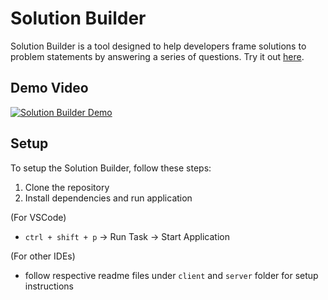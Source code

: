 # Solution Builder
Solution Builder is a tool designed to help developers frame solutions to problem statements by answering a series of questions. Try it out [here](https://solutionbuilder.onrender.com/).

## Demo Video
[![Solution Builder Demo](https://img.youtube.com/vi/p3yLxKoG8m0/0.jpg)](https://www.youtube.com/watch?v=p3yLxKoG8m0)

## Setup
To setup the Solution Builder, follow these steps:
1. Clone the repository
2. Install dependencies and run application

(For VSCode)
- `ctrl + shift + p` -> Run Task -> Start Application
  
(For other IDEs)
- follow respective readme files under `client` and `server` folder for setup instructions
